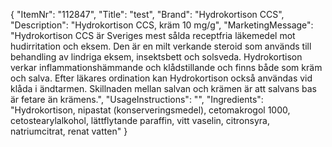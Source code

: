 {
  "ItemNr": "112847",
  "Title": "test",
  "Brand": "Hydrokortison CCS",
  "Description": "Hydrokortison CCS, kräm 10 mg/g",
  "MarketingMessage": "Hydrokortison CCS är Sveriges mest sålda receptfria läkemedel mot hudirritation och eksem. Den är en milt verkande steroid som används till behandling av lindriga eksem, insektsbett och solsveda. Hydrokortison verkar inflammationshämmande och klådstillande och finns både som kräm och salva. Efter läkares ordination kan Hydrokortison också användas vid klåda i ändtarmen. Skillnaden mellan salvan och krämen är att salvans bas är fetare än krämens.",
  "UsageInstructions": "",
  "Ingredients": "Hydrokortison, nipastat (konserveringsmedel), cetomakrogol 1000, cetostearylalkohol, lättflytande paraffin, vitt vaselin, citronsyra, natriumcitrat, renat vatten"
}